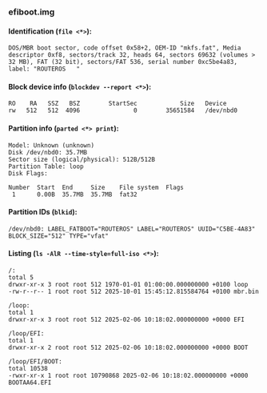 ### efiboot.img
#### Identification (`file <*>`):
```
DOS/MBR boot sector, code offset 0x58+2, OEM-ID "mkfs.fat", Media descriptor 0xf8, sectors/track 32, heads 64, sectors 69632 (volumes > 32 MB), FAT (32 bit), sectors/FAT 536, serial number 0xc5be4a83, label: "ROUTEROS   "
```
#### Block device info (`blockdev --report <*>`):
```
RO    RA   SSZ   BSZ        StartSec            Size   Device
rw   512   512  4096               0        35651584   /dev/nbd0
```
#### Partition info (`parted <*> print`):
```
Model: Unknown (unknown)
Disk /dev/nbd0: 35.7MB
Sector size (logical/physical): 512B/512B
Partition Table: loop
Disk Flags: 

Number  Start  End     Size    File system  Flags
 1      0.00B  35.7MB  35.7MB  fat32
```
#### Partition IDs (`blkid`):
```
/dev/nbd0: LABEL_FATBOOT="ROUTEROS" LABEL="ROUTEROS" UUID="C5BE-4A83" BLOCK_SIZE="512" TYPE="vfat"
```
#### Listing (`ls -AlR --time-style=full-iso <*>`):
```
/:
total 5
drwxr-xr-x 3 root root 512 1970-01-01 01:00:00.000000000 +0100 loop
-rw-r--r-- 1 root root 512 2025-10-01 15:45:12.815584764 +0100 mbr.bin

/loop:
total 1
drwxr-xr-x 3 root root 512 2025-02-06 10:18:02.000000000 +0000 EFI

/loop/EFI:
total 1
drwxr-xr-x 2 root root 512 2025-02-06 10:18:02.000000000 +0000 BOOT

/loop/EFI/BOOT:
total 10538
-rwxr-xr-x 1 root root 10790868 2025-02-06 10:18:02.000000000 +0000 BOOTAA64.EFI
```

